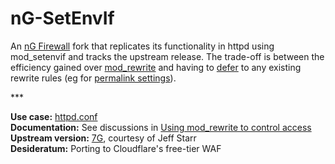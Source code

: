 # nG-SetEnvIf
An [nG Firewall](https://perishablepress.com/ng-firewall/) fork that replicates its functionality in httpd using mod_setenvif and tracks the upstream release. The trade-off is between the efficiency gained over [mod_rewrite](https://httpd.apache.org/docs/2.4/rewrite/avoid.html) and having to [defer](https://www.webmasterworld.com/apache/4572958.htm) to any existing rewrite rules (eg for [permalink settings](https://glennmessersmith.com/pages/wphtaccess.html)).

\***

**Use case:** [httpd.conf](https://httpd.apache.org/docs/2.4/howto/htaccess.html#when)  
**Documentation:** See discussions in [Using mod_rewrite to control access](https://httpd.apache.org/docs/2.4/rewrite/access.html)  
**Upstream version:** [7G](https://perishablepress.com/7g-firewall/), courtesy of Jeff Starr  
**Desideratum:** Porting to Cloudflare's free-tier WAF
